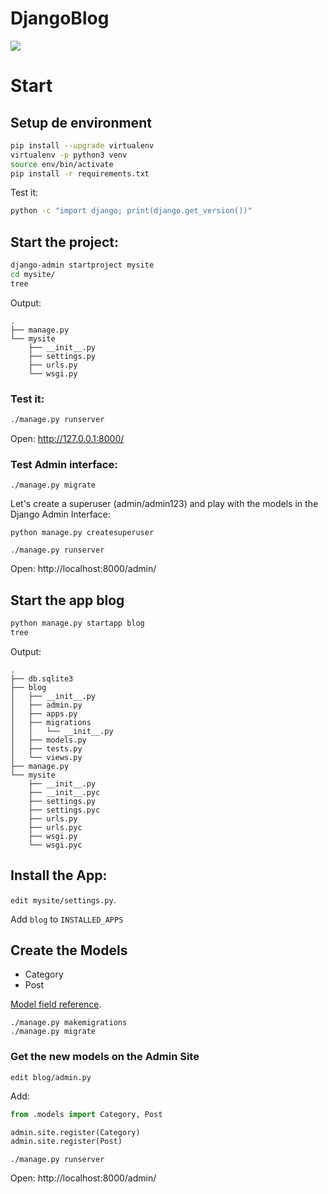 # DjangoBlog


![](https://i.stack.imgur.com/NLlwq.png)

# Start

## Setup de environment

```bash
pip install --upgrade virtualenv
virtualenv -p python3 venv
source env/bin/activate
pip install -r requirements.txt
```

Test it:
```bash
python -c "import django; print(django.get_version())"
```

## Start the project:

```bash
django-admin startproject mysite
cd mysite/
tree
```

Output:
```
.
├── manage.py
└── mysite
    ├── __init__.py
    ├── settings.py
    ├── urls.py
    └── wsgi.py
```

### Test it:

```bash
./manage.py runserver
```

Open: http://127.0.0.1:8000/

### Test Admin interface:

```
./manage.py migrate
```

Let's create a superuser (admin/admin123) and play with the models in the Django Admin Interface:

```
python manage.py createsuperuser
```

```
./manage.py runserver
```

Open: http://localhost:8000/admin/


## Start the app blog

```bash
python manage.py startapp blog
tree
```

Output:
```
.
├── db.sqlite3
├── blog
│   ├── __init__.py
│   ├── admin.py
│   ├── apps.py
│   ├── migrations
│   │   └── __init__.py
│   ├── models.py
│   ├── tests.py
│   └── views.py
├── manage.py
└── mysite
    ├── __init__.py
    ├── __init__.pyc
    ├── settings.py
    ├── settings.pyc
    ├── urls.py
    ├── urls.pyc
    ├── wsgi.py
    └── wsgi.pyc
```

## Install the App:

`edit mysite/settings.py`.

Add `blog` to `INSTALLED_APPS`


## Create the Models

- Category
- Post

[Model field reference](https://docs.djangoproject.com/en/1.9/ref/models/fields/).

```
./manage.py makemigrations
./manage.py migrate
```

### Get the new models on the Admin Site

`edit blog/admin.py`

Add:

```python
from .models import Category, Post

admin.site.register(Category)
admin.site.register(Post)
```

```
./manage.py runserver
```

Open: http://localhost:8000/admin/




